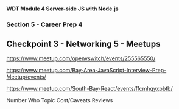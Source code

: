 #### WDT Module 4 Server-side JS with Node.js
### Section 5 - Career Prep 4
## Checkpoint 3 - Networking 5 - Meetups

https://www.meetup.com/openvswitch/events/255565550/

https://www.meetup.com/Bay-Area-JavaScript-Interview-Prep-Meetup/events/

https://www.meetup.com/South-Bay-React/events/ffcmhqyxpbtb/

Number 
Who
Topic
Cost/Caveats
Reviews